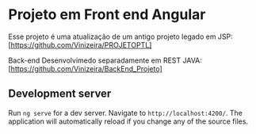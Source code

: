 # Projeto em Front end Angular

Esse projeto é uma atualização de um antigo projeto legado em JSP: [https://github.com/Vinizeira/PROJETOPTL]

Back-end Desenvolvimedo separadamente em REST JAVA: [https://github.com/Vinizeira/BackEnd_Projeto]

## Development server

Run `ng serve` for a dev server. Navigate to `http://localhost:4200/`. The application will automatically reload if you change any of the source files.

